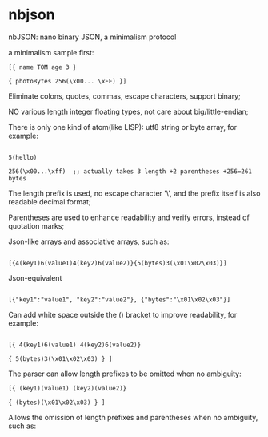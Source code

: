     

# nbjson

nbJSON: nano binary JSON, a minimalism protocol

a minimalism sample first:
```
[{ name TOM age 3 }

{ photoBytes 256(\x00... \xFF) }]
```

Eliminate colons, quotes, commas, escape characters, support binary;

NO various length integer floating types, not care about big/little-endian;

There is only one kind of atom(like LISP): utf8 string or byte array, for example:

```

5(hello)

256(\x00...\xff)  ;; actually takes 3 length +2 parentheses +256=261 bytes

```

The length prefix is used, no escape character '\\', and the prefix itself is also readable decimal format;

Parentheses are used to enhance readability and verify errors, instead of quotation marks;

Json-like arrays and associative arrays, such as:

```

[{4(key1)6(value1)4(key2)6(value2)}{5(bytes)3(\x01\x02\x03)}]

```


Json-equivalent

```

[{"key1":"value1", "key2":"value2"}, {"bytes":"\x01\x02\x03"}]

```


Can add white space outside the () bracket to improve readability, for example:

```

[{ 4(key1)6(value1) 4(key2)6(value2)}

{ 5(bytes)3(\x01\x02\x03) } ]

```


The parser can allow length prefixes to be omitted when no ambiguity:

```
[{ (key1)(value1) (key2)(value2)}

{ (bytes)(\x01\x02\x03) } ]
```

Allows the omission of length prefixes and parentheses when no ambiguity, such as:



